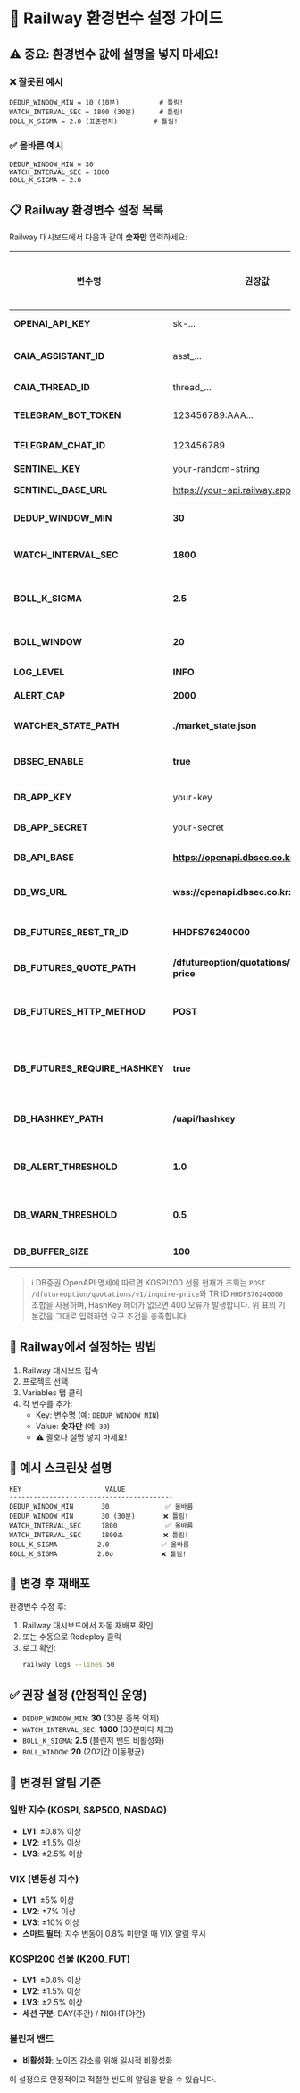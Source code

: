# 🚨 Railway 환경변수 설정 가이드

## ⚠️ 중요: 환경변수 값에 설명을 넣지 마세요!

### ❌ 잘못된 예시
```
DEDUP_WINDOW_MIN = 10 (10분)          # 틀림!
WATCH_INTERVAL_SEC = 1800 (30분)      # 틀림!
BOLL_K_SIGMA = 2.0 (표준편차)         # 틀림!
```

### ✅ 올바른 예시
```
DEDUP_WINDOW_MIN = 30
WATCH_INTERVAL_SEC = 1800
BOLL_K_SIGMA = 2.0
```

## 📋 Railway 환경변수 설정 목록

Railway 대시보드에서 다음과 같이 **숫자만** 입력하세요:

| 변수명 | 권장값 | 설명 (Railway에 입력하지 마세요!) |
|--------|--------|-----------------------------------|
| **OPENAI_API_KEY** | sk-... | OpenAI API 키 |
| **CAIA_ASSISTANT_ID** | asst_... | Caia Assistant ID |
| **CAIA_THREAD_ID** | thread_... | Caia Thread ID |
| **TELEGRAM_BOT_TOKEN** | 123456789:AAA... | 텔레그램 봇 토큰 |
| **TELEGRAM_CHAT_ID** | 123456789 | 텔레그램 채팅 ID |
| **SENTINEL_KEY** | your-random-string | API 보안 키 |
| **SENTINEL_BASE_URL** | https://your-api.railway.app | Sentinel API URL |
| **DEDUP_WINDOW_MIN** | **30** | 중복 알림 억제 시간(분) |
| **WATCH_INTERVAL_SEC** | **1800** | 시장 감시 주기(초) = 30분 |
| **BOLL_K_SIGMA** | **2.5** | 볼린저 밴드 표준편차 (비활성화 상태) |
| **BOLL_WINDOW** | **20** | 볼린저 밴드 이동평균 기간 |
| **LOG_LEVEL** | **INFO** | 로그 레벨 |
| **ALERT_CAP** | **2000** | 알림 버퍼 크기 |
| **WATCHER_STATE_PATH** | **./market_state.json** | 상태 파일 경로 |
| **DBSEC_ENABLE** | **true** | DB증권 모듈 활성화 (true/false) |
| **DB_APP_KEY** | your-key | DB증권 API 앱 키 |
| **DB_APP_SECRET** | your-secret | DB증권 API 앱 시크릿 |
| **DB_API_BASE** | **https://openapi.dbsec.co.kr:8443** | DB증권 API 베이스 URL |
| **DB_WS_URL** | **wss://openapi.dbsec.co.kr:9443/ws** | DB증권 WebSocket URL |
| **DB_FUTURES_REST_TR_ID** | **HHDFS76240000** | K200 선물 현재가 REST TR ID |
| **DB_FUTURES_QUOTE_PATH** | **/dfutureoption/quotations/v1/inquire-price** | REST 현재가 조회 경로 |
| **DB_FUTURES_HTTP_METHOD** | **POST** | REST 현재가 조회 HTTP 메서드 |
| **DB_FUTURES_REQUIRE_HASHKEY** | **true** | HashKey 헤더 필수 여부 (POST 본문)|
| **DB_HASHKEY_PATH** | **/uapi/hashkey** | HashKey 생성 엔드포인트 |
| **DB_ALERT_THRESHOLD** | **1.0** | K200 선물 CRITICAL 알림 기준(%) |
| **DB_WARN_THRESHOLD** | **0.5** | K200 선물 WARN 알림 기준(%) |
| **DB_BUFFER_SIZE** | **100** | 실시간 데이터 버퍼 크기 |

> ℹ️ DB증권 OpenAPI 명세에 따르면 KOSPI200 선물 현재가 조회는 `POST /dfutureoption/quotations/v1/inquire-price`와 TR ID `HHDFS76240000` 조합을 사용하며, HashKey 헤더가 없으면 400 오류가 발생합니다. 위 표의 기본값을 그대로 입력하면 요구 조건을 충족합니다.

## 🔧 Railway에서 설정하는 방법

1. Railway 대시보드 접속
2. 프로젝트 선택
3. Variables 탭 클릭
4. 각 변수를 추가:
   - Key: 변수명 (예: `DEDUP_WINDOW_MIN`)
   - Value: **숫자만** (예: `30`)
   - ⚠️ 괄호나 설명 넣지 마세요!

## 📝 예시 스크린샷 설명

```
KEY                     VALUE
-----------------------------------------
DEDUP_WINDOW_MIN       30              ✅ 올바름
DEDUP_WINDOW_MIN       30 (30분)       ❌ 틀림!
WATCH_INTERVAL_SEC     1800            ✅ 올바름  
WATCH_INTERVAL_SEC     1800초          ❌ 틀림!
BOLL_K_SIGMA          2.0             ✅ 올바름
BOLL_K_SIGMA          2.0σ            ❌ 틀림!
```

## 🚀 변경 후 재배포

환경변수 수정 후:
1. Railway 대시보드에서 자동 재배포 확인
2. 또는 수동으로 Redeploy 클릭
3. 로그 확인:
   ```bash
   railway logs --lines 50
   ```

## ✅ 권장 설정 (안정적인 운영)

- `DEDUP_WINDOW_MIN`: **30** (30분 중복 억제)
- `WATCH_INTERVAL_SEC`: **1800** (30분마다 체크)
- `BOLL_K_SIGMA`: **2.5** (볼린저 밴드 비활성화)
- `BOLL_WINDOW`: **20** (20기간 이동평균)

## 📢 변경된 알림 기준

### 일반 지수 (KOSPI, S&P500, NASDAQ)
- **LV1**: ±0.8% 이상
- **LV2**: ±1.5% 이상
- **LV3**: ±2.5% 이상

### VIX (변동성 지수)
- **LV1**: ±5% 이상
- **LV2**: ±7% 이상
- **LV3**: ±10% 이상
- **스마트 필터**: 지수 변동이 0.8% 미만일 때 VIX 알림 무시

### KOSPI200 선물 (K200_FUT)
- **LV1**: ±0.8% 이상
- **LV2**: ±1.5% 이상  
- **LV3**: ±2.5% 이상
- **세션 구분**: DAY(주간) / NIGHT(야간)

### 볼린저 밴드
- **비활성화**: 노이즈 감소를 위해 일시적 비활성화

이 설정으로 안정적이고 적절한 빈도의 알림을 받을 수 있습니다.